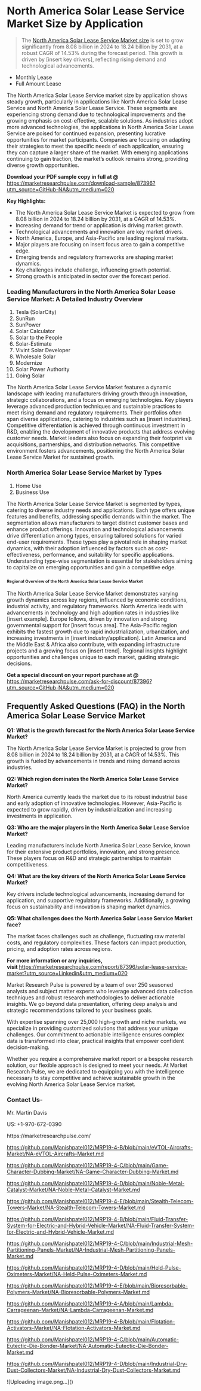 <h1>North America Solar Lease Service Market&nbsp;Size by Application</h1><blockquote><p>The <a href="https://marketresearchpulse.com/download-sample/87396?utm_source=GitHub-NA&amp;utm_medium=020">North America Solar Lease Service Market size</a> is set to grow significantly from 8.08 billion in 2024 to 18.24 billion by 2031, at a robust CAGR of 14.53% during the forecast period. This growth is driven by [insert key drivers], reflecting rising demand and technological advancements.</p></blockquote><ul><li>Monthly Lease<li> Full Amount Lease</li></ul><p>The North America Solar Lease Service market size by application shows steady growth, particularly in applications like North America Solar Lease Service and North America Solar Lease Service. These segments are experiencing strong demand due to technological improvements and the growing emphasis on cost-effective, scalable solutions. As industries adopt more advanced technologies, the applications in North America Solar Lease Service are poised for continued expansion, presenting lucrative opportunities for market participants. Companies are focusing on adapting their strategies to meet the specific needs of each application, ensuring they can capture a larger share of the market. With emerging applications continuing to gain traction, the market’s outlook remains strong, providing diverse growth opportunities.</p><p><strong>Download your PDF sample copy in full at @ </strong><a href="https://marketresearchpulse.com/download-sample/87396?utm_source=GitHub-NA&amp;utm_medium=020">https://marketresearchpulse.com/download-sample/87396?utm_source=GitHub-NA&amp;utm_medium=020</a></p><p><strong>Key Highlights: </strong></p><ul><li>The North America Solar Lease Service Market is expected to grow from 8.08 billion in 2024 to 18.24 billion by 2031, at a CAGR of 14.53%.</li><li>Increasing demand for trend or application is driving market growth.</li><li>Technological advancements and innovation are key market drivers.</li><li>North America, Europe, and Asia-Pacific are leading regional markets.</li><li>Major players are focusing on insert focus area to gain a competitive edge.</li><li>Emerging trends and regulatory frameworks are shaping market dynamics.</li><li>Key challenges include challenge, influencing growth potential.</li><li>Strong growth is anticipated in sector over the forecast period.</li></ul><h3>Leading Manufacturers in the North America Solar Lease Service Market: A Detailed Industry Overview</h3><ol><li>Tesla (SolarCity)</li><li>SunRun</li><li>SunPower</li><li>Solar Calculator</li><li>Solar to the People</li><li>Solar-Estimate</li><li>Vivint Solar Developer</li><li>Wholesale Solar</li><li>Modernize</li><li>Solar Power Authority</li><li>Going Solar</li></ol><div class="flex max-w-full flex-col flex-grow"><div class="min-h-8 text-message flex w-full flex-col items-end gap-2 whitespace-normal break-words [.text-message+&amp;]:mt-5" dir="auto" data-message-author-role="assistant" data-message-id="fd8432e4-4910-450d-b182-61b7bfb0a01f" data-message-model-slug="gpt-4o"><div class="flex w-full flex-col gap-1 empty:hidden first:pt-[3px]"><div class="markdown prose w-full break-words dark:prose-invert light"><p>The North America Solar Lease Service Market features a dynamic landscape with leading manufacturers driving growth through innovation, strategic collaborations, and a focus on emerging technologies. Key players leverage advanced production techniques and sustainable practices to meet rising demand and regulatory requirements. Their portfolios often span diverse applications, catering to industries such as [insert industries]. Competitive differentiation is achieved through continuous investment in R&amp;D, enabling the development of innovative products that address evolving customer needs. Market leaders also focus on expanding their footprint via acquisitions, partnerships, and distribution networks. This competitive environment fosters advancements, positioning the North America Solar Lease Service Market for sustained growth.</p></div></div></div></div><h3>North America Solar Lease Service Market by Types</h3><ol><li>Home Use<li> Business Use</li></ol><div class="flex max-w-full flex-col flex-grow"><div class="min-h-8 text-message flex w-full flex-col items-end gap-2 whitespace-normal break-words [.text-message+&amp;]:mt-5" dir="auto" data-message-author-role="assistant" data-message-id="084470be-0bb7-4664-bddf-5156b4f41249" data-message-model-slug="gpt-4o-mini"><div class="flex w-full flex-col gap-1 empty:hidden first:pt-[3px]"><div class="markdown prose w-full break-words dark:prose-invert light"><p>The North America Solar Lease Service Market is segmented by types, catering to diverse industry needs and applications. Each type offers unique features and benefits, addressing specific demands within the market. The segmentation allows manufacturers to target distinct customer bases and enhance product offerings. Innovation and technological advancements drive differentiation among types, ensuring tailored solutions for varied end-user requirements. These types play a pivotal role in shaping market dynamics, with their adoption influenced by factors such as cost-effectiveness, performance, and suitability for specific applications. Understanding type-wise segmentation is essential for stakeholders aiming to capitalize on emerging opportunities and gain a competitive edge.</p></div></div></div></div><h3><span style="font-size: 11px;">Regional Overview of the North America Solar Lease Service Market</span></h3><div class="flex max-w-full flex-col flex-grow"><div class="min-h-8 text-message flex w-full flex-col items-end gap-2 whitespace-normal break-words [.text-message+&amp;]:mt-5" dir="auto" data-message-author-role="assistant" data-message-id="e9038762-ce64-4e30-91c9-9bd413514231" data-message-model-slug="gpt-4o-mini"><div class="flex w-full flex-col gap-1 empty:hidden first:pt-[3px]"><div class="markdown prose w-full break-words dark:prose-invert light"><p>The North America Solar Lease Service Market demonstrates varying growth dynamics across key regions, influenced by economic conditions, industrial activity, and regulatory frameworks. North America leads with advancements in technology and high adoption rates in industries like [insert example]. Europe follows, driven by innovation and strong governmental support for [insert focus area]. The Asia-Pacific region exhibits the fastest growth due to rapid industrialization, urbanization, and increasing investments in [insert industry/application]. Latin America and the Middle East &amp; Africa also contribute, with expanding infrastructure projects and a growing focus on [insert trend]. Regional insights highlight opportunities and challenges unique to each market, guiding strategic decisions.</p></div></div></div></div><p><strong>Get a special discount on your report purchase at @ </strong><a href="https://marketresearchpulse.com/ask-for-discount/87396?utm_source=GitHub-NA&amp;utm_medium=020">https://marketresearchpulse.com/ask-for-discount/87396?utm_source=GitHub-NA&amp;utm_medium=020</a></p><h2>Frequently Asked Questions (FAQ) in the North America Solar Lease Service Market</h2><p><strong>Q1: What is the growth forecast for the North America Solar Lease Service Market?</strong></p><p>The North America Solar Lease Service Market is projected to grow from 8.08 billion in 2024 to 18.24 billion by 2031, at a CAGR of 14.53%. This growth is fueled by advancements in trends and rising demand across industries.</p><p><strong>Q2: Which region dominates the North America Solar Lease Service Market?</strong></p><p>North America currently leads the market due to its robust industrial base and early adoption of innovative technologies. However, Asia-Pacific is expected to grow rapidly, driven by industrialization and increasing investments in application.</p><p><strong>Q3: Who are the major players in the North America Solar Lease Service Market?</strong></p><p>Leading manufacturers include North America Solar Lease Service, known for their extensive product portfolios, innovation, and strong presence. These players focus on R&amp;D and strategic partnerships to maintain competitiveness.</p><p><strong>Q4: What are the key drivers of the North America Solar Lease Service Market?</strong></p><p>Key drivers include technological advancements, increasing demand for application, and supportive regulatory frameworks. Additionally, a growing focus on sustainability and innovation is shaping market dynamics.</p><p><strong>Q5: What challenges does the North America Solar Lease Service Market face?</strong></p><p>The market faces challenges such as challenge, fluctuating raw material costs, and regulatory complexities. These factors can impact production, pricing, and adoption rates across regions.</p><p><strong>For more information or any inquiries, visit&nbsp;</strong><a href="https://marketresearchpulse.com/report/87396/solar-lease-service-market?utm_source=Linkedin&utm_medium=020">https://marketresearchpulse.com/report/87396/solar-lease-service-market?utm_source=Linkedin&utm_medium=020</a></p><p>Market Research Pulse is powered by a team of over 250 seasoned analysts and subject matter experts who leverage advanced data collection techniques and robust research methodologies to deliver actionable insights. We go beyond data presentation, offering deep analysis and strategic recommendations tailored to your business goals.</p><p>With expertise spanning over 25,000 high-growth and niche markets, we specialize in providing customized solutions that address your unique challenges. Our commitment to actionable intelligence ensures complex data is transformed into clear, practical insights that empower confident decision-making.</p><p>Whether you require a comprehensive market report or a bespoke research solution, our flexible approach is designed to meet your needs. At Market Research Pulse, we are dedicated to equipping you with the intelligence necessary to stay competitive and achieve sustainable growth in the evolving North America Solar Lease Service market.</p><h3><strong>Contact Us-</strong></h3><p>Mr. Martin Davis</p><p>US: +1-970-672-0390</p><p>https://marketresearchpulse.com/</p><p><a href="https://github.com/Manishpatel012/MRP19-4-B/blob/main/eVTOL-Aircrafts-Market/NA-eVTOL-Aircrafts-Market.md">https://github.com/Manishpatel012/MRP19-4-B/blob/main/eVTOL-Aircrafts-Market/NA-eVTOL-Aircrafts-Market.md</a></p><p><a href="https://github.com/Manishpatel012/MRP19-4-C/blob/main/Game-Character-Dubbing-Market/NA-Game-Character-Dubbing-Market.md">https://github.com/Manishpatel012/MRP19-4-C/blob/main/Game-Character-Dubbing-Market/NA-Game-Character-Dubbing-Market.md</a></p><p><a href="https://github.com/Manishpatel012/MRP19-4-D/blob/main/Noble-Metal-Catalyst-Market/NA-Noble-Metal-Catalyst-Market.md">https://github.com/Manishpatel012/MRP19-4-D/blob/main/Noble-Metal-Catalyst-Market/NA-Noble-Metal-Catalyst-Market.md</a></p><p><a href="https://github.com/Manishpatel012/MRP19-4-E/blob/main/Stealth-Telecom-Towers-Market/NA-Stealth-Telecom-Towers-Market.md">https://github.com/Manishpatel012/MRP19-4-E/blob/main/Stealth-Telecom-Towers-Market/NA-Stealth-Telecom-Towers-Market.md</a></p><p><a href="https://github.com/Manishpatel012/MRP19-4-B/blob/main/Fluid-Transfer-System-for-Electric-and-Hybrid-Vehicle-Market/NA-Fluid-Transfer-System-for-Electric-and-Hybrid-Vehicle-Market.md">https://github.com/Manishpatel012/MRP19-4-B/blob/main/Fluid-Transfer-System-for-Electric-and-Hybrid-Vehicle-Market/NA-Fluid-Transfer-System-for-Electric-and-Hybrid-Vehicle-Market.md</a></p><p><a href="https://github.com/Manishpatel012/MRP19-4-C/blob/main/Industrial-Mesh-Partitioning-Panels-Market/NA-Industrial-Mesh-Partitioning-Panels-Market.md">https://github.com/Manishpatel012/MRP19-4-C/blob/main/Industrial-Mesh-Partitioning-Panels-Market/NA-Industrial-Mesh-Partitioning-Panels-Market.md</a></p><p><a href="https://github.com/Manishpatel012/MRP19-4-D/blob/main/Held-Pulse-Oximeters-Market/NA-Held-Pulse-Oximeters-Market.md">https://github.com/Manishpatel012/MRP19-4-D/blob/main/Held-Pulse-Oximeters-Market/NA-Held-Pulse-Oximeters-Market.md</a></p><p><a href="https://github.com/Manishpatel012/MRP19-4-E/blob/main/Bioresorbable-Polymers-Market/NA-Bioresorbable-Polymers-Market.md">https://github.com/Manishpatel012/MRP19-4-E/blob/main/Bioresorbable-Polymers-Market/NA-Bioresorbable-Polymers-Market.md</a></p><p><a href="https://github.com/Manishpatel012/MRP19-4-A/blob/main/Lambda-Carrageenan-Market/NA-Lambda-Carrageenan-Market.md">https://github.com/Manishpatel012/MRP19-4-A/blob/main/Lambda-Carrageenan-Market/NA-Lambda-Carrageenan-Market.md</a></p><p><a href="https://github.com/Manishpatel012/MRP19-4-B/blob/main/Flotation-Activators-Market/NA-Flotation-Activators-Market.md">https://github.com/Manishpatel012/MRP19-4-B/blob/main/Flotation-Activators-Market/NA-Flotation-Activators-Market.md</a></p><p><a href="https://github.com/Manishpatel012/MRP19-4-C/blob/main/Automatic-Eutectic-Die-Bonder-Market/NA-Automatic-Eutectic-Die-Bonder-Market.md">https://github.com/Manishpatel012/MRP19-4-C/blob/main/Automatic-Eutectic-Die-Bonder-Market/NA-Automatic-Eutectic-Die-Bonder-Market.md</a></p><p><a href="https://github.com/Manishpatel012/MRP19-4-D/blob/main/Industrial-Dry-Dust-Collectors-Market/NA-Industrial-Dry-Dust-Collectors-Market.md">https://github.com/Manishpatel012/MRP19-4-D/blob/main/Industrial-Dry-Dust-Collectors-Market/NA-Industrial-Dry-Dust-Collectors-Market.md</a></p>
![Uploading image.png…]()

